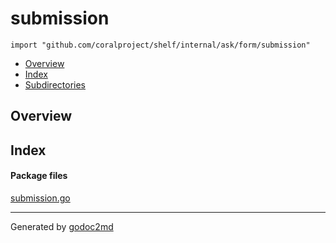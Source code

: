 

# submission
`import "github.com/coralproject/shelf/internal/ask/form/submission"`

* [Overview](#pkg-overview)
* [Index](#pkg-index)
* [Subdirectories](#pkg-subdirectories)

## <a name="pkg-overview">Overview</a>



## <a name="pkg-index">Index</a>


#### <a name="pkg-files">Package files</a>
[submission.go](/src/github.com/coralproject/shelf/internal/ask/form/submission/submission.go) 










- - -
Generated by [godoc2md](http://godoc.org/github.com/davecheney/godoc2md)
